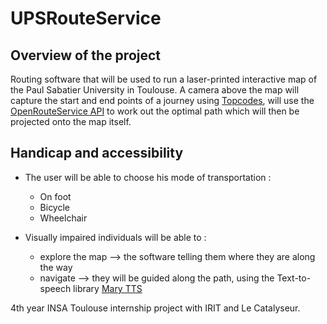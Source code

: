 # UPSRouteService

## Overview of the project
Routing software that will be used to run a laser-printed interactive map of the Paul Sabatier University in Toulouse. A camera above the map will capture the start and end points of a journey using [Topcodes](https://www.irit.fr/~Emmanuel.Dubois/Teaching/M2ProIHM_2016/docs/index.html?topcodes/TopCode.html), will use the [OpenRouteService API](https://openrouteservice.org/) to work out the optimal path which will then be projected onto the map itself.

## Handicap and accessibility

- The user will be able to choose his mode of transportation : 
  - On foot
  - Bicycle
  - Wheelchair

- Visually impaired individuals will be able to : 
  - explore the map --> the software telling them where they are along the way
  - navigate --> they will be guided along the path, using the Text-to-speech library [Mary TTS](http://mary.dfki.de/index.html)

4th year INSA Toulouse internship project with IRIT and Le Catalyseur.
